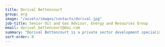 ```yaml
---
title: Dorival Bettencourt
group: erg
image: "/assets/images/contacts/dorival.jpg"
job-title: Senior Oil and Gas Advisor, Energy and Resources Group
email: dorival_bettencourt@dai.com
summary: "Dorival Bettencourt is a private sector development specialist with extensive policy and extractives industry experience. As Senior Oil and Gas Advisor to DAI Energy and Resources Group, he studies industry trends related to local content and has supported the development of a proprietary tool to forecast local content supply and demand."
sort-order: 8
---
```

